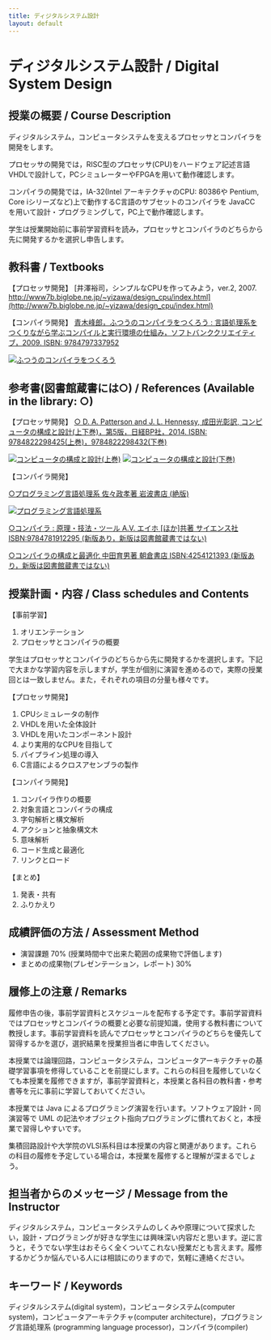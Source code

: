 ```yaml
---
title: ディジタルシステム設計
layout: default
---
```

# ディジタルシステム設計 / Digital System Design

## 授業の概要 / Course Description

ディジタルシステム，コンピュータシステムを支えるプロセッサとコンパイラを開発をします。

プロセッサの開発では，RISC型のプロセッサ(CPU)をハードウェア記述言語VHDLで設計して，PCシミュレーターやFPGAを用いて動作確認します。

コンパイラの開発では，IA-32(Intel アーキテクチャのCPU: 80386や Pentium, Core iシリーズなど)上で動作するC言語のサブセットのコンパイラを JavaCC を用いて設計・プログラミングして，PC上で動作確認します。

学生は授業開始前に事前学習資料を読み，プロセッサとコンパイラのどちらから先に開発するかを選択し申告します。

## 教科書 / Textbooks

【プロセッサ開発】
[井澤裕司，シンプルなCPUを作ってみよう，ver.2, 2007. http://www7b.biglobe.ne.jp/~yizawa/design_cpu/index.html](http://www7b.biglobe.ne.jp/~yizawa/design_cpu/index.html)

【コンパイラ開発】
[青木峰郎，ふつうのコンパイラをつくろう : 言語処理系をつくりながら学ぶコンパイルと実行環境の仕組み，ソフトバンククリエイティブ，2009. ISBN: 9784797337952](//www.amazon.co.jp/gp/product/4797337958/ref=as_li_ss_tl?ie=UTF8&camp=247&creative=7399&creativeASIN=4797337958&linkCode=as2&tag=zacky1972-22)

[![ふつうのコンパイラをつくろう](//ws-fe.amazon-adsystem.com/widgets/q?_encoding=UTF8&ASIN=4797337958&Format=_SL110_&ID=AsinImage&MarketPlace=JP&ServiceVersion=20070822&WS=1&tag=zacky1972-22)](//www.amazon.co.jp/gp/product/4797337958/ref=as_li_ss_tl?ie=UTF8&camp=247&creative=7399&creativeASIN=4797337958&linkCode=as2&tag=zacky1972-22)

## 参考書(図書館蔵書には○) / References (Available in the library: ○)

【プロセッサ開発】
[○ D. A. Patterson and J. L. Hennessy, 成田光彰訳, コンピュータの構成と設計(上下巻)，第5版，日経BP社，2014. ISBN: 9784822298425(上巻)，](//www.amazon.co.jp/gp/product/4822298426/ref=as_li_ss_tl?ie=UTF8&camp=247&creative=7399&creativeASIN=4822298426&linkCode=as2&tag=zacky1972-22)[9784822298432(下巻)](//www.amazon.co.jp/gp/product/4822298434/ref=as_li_ss_tl?ie=UTF8&camp=247&creative=7399&creativeASIN=4822298434&linkCode=as2&tag=zacky1972-22)

[![コンピュータの構成と設計(上巻)](//ws-fe.amazon-adsystem.com/widgets/q?_encoding=UTF8&ASIN=4822298426&Format=_SL110_&ID=AsinImage&MarketPlace=JP&ServiceVersion=20070822&WS=1&tag=zacky1972-22)](//www.amazon.co.jp/gp/product/4822298426/ref=as_li_ss_tl?ie=UTF8&camp=247&creative=7399&creativeASIN=4822298426&linkCode=as2&tag=zacky1972-22) [![コンピュータの構成と設計(下巻)](//ws-fe.amazon-adsystem.com/widgets/q?_encoding=UTF8&ASIN=4822298434&Format=_SL110_&ID=AsinImage&MarketPlace=JP&ServiceVersion=20070822&WS=1&tag=zacky1972-22)](//www.amazon.co.jp/gp/product/4822298434/ref=as_li_ss_tl?ie=UTF8&camp=247&creative=7399&creativeASIN=4822298434&linkCode=as2&tag=zacky1972-22) 

【コンパイラ開発】

[○プログラミング言語処理系 佐々政孝著 岩波書店 (絶版)](//www.amazon.co.jp/gp/product/4000103458/ref=as_li_ss_tl?ie=UTF8&camp=247&creative=7399&creativeASIN=4000103458&linkCode=as2&tag=zacky1972-22)

[![プログラミング言語処理系](//ws-fe.amazon-adsystem.com/widgets/q?_encoding=UTF8&ASIN=4000103458&Format=_SL110_&ID=AsinImage&MarketPlace=JP&ServiceVersion=20070822&WS=1&tag=zacky1972-22)](//www.amazon.co.jp/gp/product/4000103458/ref=as_li_ss_tl?ie=UTF8&camp=247&creative=7399&creativeASIN=4000103458&linkCode=as2&tag=zacky1972-22)

[○コンパイラ : 原理・技法・ツール A.V. エイホ [ほか]共著 サイエンス社 ISBN:9784781912295 (新版あり，新版は図書館蔵書ではない)](//www.amazon.co.jp/gp/product/478191229X/ref=as_li_ss_tl?ie=UTF8&camp=247&creative=7399&creativeASIN=478191229X&linkCode=as2&tag=zacky1972-22)

[○コンパイラの構成と最適化 中田育男著 朝倉書店 ISBN:4254121393 (新版あり，新版は図書館蔵書ではない)](//www.amazon.co.jp/gp/product/4254121776/ref=as_li_ss_tl?ie=UTF8&camp=247&creative=7399&creativeASIN=4254121776&linkCode=as2&tag=zacky1972-22)

## 授業計画・内容 / Class schedules and Contents

【事前学習】

1. オリエンテーション
2. プロセッサとコンパイラの概要

学生はプロセッサとコンパイラのどちらから先に開発するかを選択します。下記で大まかな学習内容を示しますが，学生が個別に演習を進めるので，実際の授業回とは一致しません。また，それぞれの項目の分量も様々です。

【プロセッサ開発】

1. CPUシミュレータの制作
2. VHDLを用いた全体設計
3. VHDLを用いたコンポーネント設計
4. より実用的なCPUを目指して
5. パイプライン処理の導入
6. C言語によるクロスアセンブラの製作

【コンパイラ開発】

1. コンパイラ作りの概要
2. 対象言語とコンパイラの構成
3. 字句解析と構文解析
4. アクションと抽象構文木
5. 意味解析
6. コード生成と最適化
7. リンクとロード

【まとめ】

1. 発表・共有
2. ふりかえり

## 成績評価の方法 / Assessment Method

* 演習課題 70% (授業時間中で出来た範囲の成果物で評価します)
* まとめの成果物(プレゼンテーション，レポート) 30%

## 履修上の注意 / Remarks

履修申告の後，事前学習資料とスケジュールを配布する予定です。事前学習資料ではプロセッサとコンパイラの概要と必要な前提知識，使用する教科書について教授します。事前学習資料を読んでプロセッサとコンパイラのどちらを優先して習得するかを選び，選択結果を授業担当者に申告してください。

本授業では論理回路，コンピュータシステム，コンピュータアーキテクチャの基礎学習事項を修得していることを前提にします。これらの科目を履修していなくても本授業を履修できますが，事前学習資料と，本授業と各科目の教科書・参考書等を元に事前に学習しておいてください。

本授業では Java によるプログラミング演習を行います。ソフトウェア設計・同演習等で UML の記法やオブジェクト指向プログラミングに慣れておくと，本授業で習得しやすいです。

集積回路設計や大学院のVLSI系科目は本授業の内容と関連があります。これらの科目の履修を予定している場合は，本授業を履修すると理解が深まるでしょう。

## 担当者からのメッセージ / Message from the Instructor

ディジタルシステム，コンピュータシステムのしくみや原理について探求したい，設計・プログラミングが好きな学生には興味深い内容だと思います。逆に言うと，そうでない学生はおそらく全くついてこれない授業だとも言えます。履修するかどうか悩んでいる人には相談にのりますので，気軽に連絡ください。

## キーワード / Keywords

ディジタルシステム(digital system)，コンピュータシステム(computer system)，コンピュータアーキテクチャ(computer architecture)，プログラミング言語処理系 (programming language processor)，コンパイラ(compiler)

